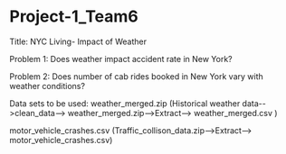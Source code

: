 # Project-1_Team6
Title: NYC Living- Impact of Weather



Problem 1: Does weather impact accident rate in New York?


Problem 2: Does number of cab rides booked in New York vary with weather conditions?


Data sets to be used: weather_merged.zip (Historical weather data-->clean_data--> weather_merged.zip-->Extract--> weather_merged.csv )


motor_vehicle_crashes.csv (Traffic_collison_data.zip-->Extract--> motor_vehicle_crashes.csv)
